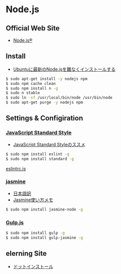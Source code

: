 Node.js
===========

Official Web Site
-----------------

- [Node.js®](https://nodejs.org/en/)

Install
-------
- [Ubuntuに最新のNode.jsを難なくインストールする](http://qiita.com/seibe/items/36cef7df85fe2cefa3ea)

```bash
$ sudo apt-get install -y nodejs npm
$ sudo npm cache clean
$ sudo npm install n -g
$ sudo n stable
$ sudo ln -sf /usr/local/bin/node /usr/bin/node
$ sudo apt-get purge -y nodejs npm
```

Settings & Configiration
------------------------
### [JavaScript Standard Style](https://standardjs.com/)

- [JavaScript Standard Styleのススメ](https://qiita.com/munieru_jp/items/ca16cbfa859468137d2e)

```bash
$ sudo npm install eslint -g
$ sudo npm install standard -g
```

[eslintrc.js](./conf/sublime/eslintrc.js)

### [jasmine](http://jasmine.github.io/)

- [日本語訳](http://mitsuruog.github.io/jasmine/)
- [Jasmine使い方メモ](http://qiita.com/opengl-8080/items/cf3acafda9756f4b04c9)

```bash
$ sudo npm install jasmine-node -g
```

### [Gulp.js](http://gulpjs.com/)

```bash
$ sudo npm install gulp -g
$ sudo npm install gulp-jasmine -g
```


elerning Site
---------------
- [ドットインストール](http://dotinstall.com/lessons/basic_nodejs)
